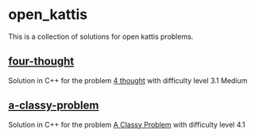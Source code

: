 # open_kattis
This is a collection of solutions for open kattis problems. 

## [four-thought ](./four-thought/)
Solution in C++ for the problem [4 thought](https://open.kattis.com/problems/4thought) with difficulty level 3.1 Medium

## [a-classy-problem](./a-classy-problem/)
Solution in C++ for the problem [A Classy Problem](https://open.kattis.com/problems/classy) with difficulty level 4.1
